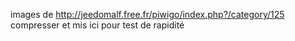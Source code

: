 images de http://jeedomalf.free.fr/piwigo/index.php?/category/125
compresser et mis ici pour test de rapidité
